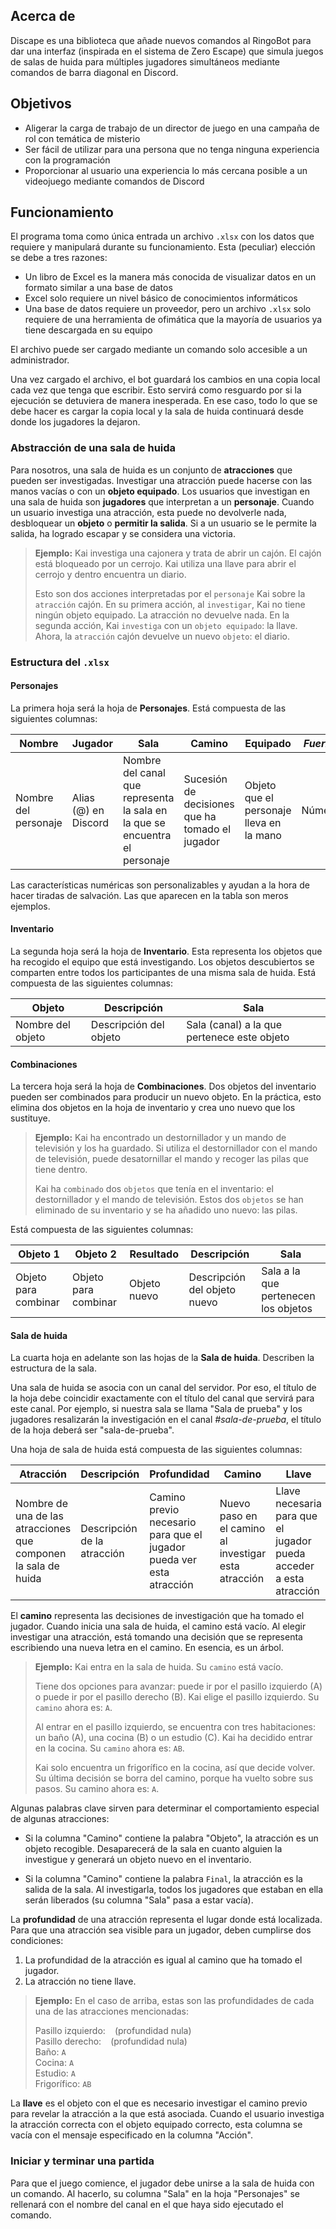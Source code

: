 ## Acerca de

Discape es una biblioteca que añade nuevos comandos al RingoBot para dar una interfaz (inspirada en el sistema de Zero Escape) que simula juegos de salas de huida para múltiples jugadores simultáneos mediante comandos de barra diagonal en Discord.

## Objetivos

* Aligerar la carga de trabajo de un director de juego en una campaña de rol con temática de misterio
* Ser fácil de utilizar para una persona que no tenga ninguna experiencia con la programación
* Proporcionar al usuario una experiencia lo más cercana posible a un videojuego mediante comandos de Discord

## Funcionamiento

El programa toma como única entrada un archivo `.xlsx` con los datos que requiere y manipulará durante su funcionamiento. Esta (peculiar) elección se debe a tres razones:

* Un libro de Excel es la manera más conocida de visualizar datos en un formato similar a una base de datos
* Excel solo requiere un nivel básico de conocimientos informáticos
* Una base de datos requiere un proveedor, pero un archivo `.xlsx` solo requiere de una herramienta de ofimática que la mayoría de usuarios ya tiene descargada en su equipo

El archivo puede ser cargado mediante un comando solo accesible a un administrador.

Una vez cargado el archivo, el bot guardará los cambios en una copia local cada vez que tenga que escribir. Esto servirá como resguardo por si la ejecución se detuviera de manera inesperada. En ese caso, todo lo que se debe hacer es cargar la copia local y la sala de huida continuará desde donde los jugadores la dejaron.

### Abstracción de una sala de huida

Para nosotros, una sala de huida es un conjunto de **atracciones** que pueden ser investigadas. Investigar una atracción puede hacerse con las manos vacías o con un **objeto equipado**. Los usuarios que investigan en una sala de huida son **jugadores** que interpretan a un **personaje**. Cuando un usuario investiga una atracción, esta puede no devolverle nada, desbloquear un **objeto** o **permitir la salida**. Si a un usuario se le permite la salida, ha logrado escapar y se considera una victoria.

> **Ejemplo:** Kai investiga una cajonera y trata de abrir un cajón. El cajón está bloqueado por un cerrojo. Kai utiliza una llave para abrir el cerrojo y dentro encuentra un diario.
> 
> Esto son dos acciones interpretadas por el `personaje` Kai sobre la `atracción` cajón. En su primera acción, al `investigar`, Kai no tiene ningún objeto equipado. La atracción no devuelve nada. En la segunda acción, Kai `investiga` con un `objeto equipado`: la llave. Ahora, la `atracción` cajón devuelve un nuevo `objeto`: el diario.

### Estructura del `.xlsx`

#### Personajes

La primera hoja será la hoja de **Personajes**. 
Está compuesta de las siguientes columnas:

| Nombre | Jugador | Sala | Camino | Equipado | *Fuerza* | *Resistencia* | *Agilidad* | *Inteligencia* | *Suerte* |
| --- | --- | --- | --- | --- | --- | --- | --- | --- | --- |
| Nombre del personaje | Alias (@) en Discord | Nombre del canal que representa la sala en la que se encuentra el personaje | Sucesión de decisiones que ha tomado el jugador | Objeto que el personaje lleva en la mano | Número | Número | Número | Número | Número |

Las características numéricas son personalizables y ayudan a la hora de hacer tiradas de salvación. Las que aparecen en la tabla son meros ejemplos.

#### Inventario

La segunda hoja será la hoja de **Inventario**. Esta representa los objetos que ha recogido el equipo que está investigando. Los objetos descubiertos se comparten entre todos los participantes de una misma sala de huida.
Está compuesta de las siguientes columnas:

| Objeto | Descripción | Sala |
| --- | --- | --- |
| Nombre del objeto | Descripción del objeto | Sala (canal) a la que pertenece este objeto

#### Combinaciones

La tercera hoja será la hoja de **Combinaciones**. Dos objetos del inventario pueden ser combinados para producir un nuevo objeto. En la práctica, esto elimina dos objetos en la hoja de inventario y crea uno nuevo que los sustituye.

> **Ejemplo:** Kai ha encontrado un destornillador y un mando de televisión y los ha guardado. Si utiliza el destornillador con el mando de televisión, puede desatornillar el mando y recoger las pilas que tiene dentro.
> 
> Kai ha `combinado` dos `objetos` que tenía en el inventario: el destornillador y el mando de televisión. Estos dos `objetos` se han eliminado de su inventario y se ha añadido uno nuevo: las pilas.

Está compuesta de las siguientes columnas:

| Objeto 1 | Objeto 2 | Resultado | Descripción | Sala |
| --- | --- | --- | --- | --- |
| Objeto para combinar | Objeto para combinar | Objeto nuevo | Descripción del objeto nuevo | Sala a la que pertenecen los objetos |

#### Sala de huida

La cuarta hoja en adelante son las hojas de la **Sala de huida**. Describen la estructura de la sala.

Una sala de huida se asocia con un canal del servidor. Por eso, el título de la hoja debe coincidir exactamente con el título del canal que servirá para este canal. Por ejemplo, si nuestra sala se llama "Sala de prueba" y los jugadores resalizarán la investigación en el canal *#sala-de-prueba*, el título de la hoja deberá ser "sala-de-prueba".

Una hoja de sala de huida está compuesta de las siguientes columnas:

| Atracción | Descripción | Profundidad | Camino | Llave | Acción |
| --- | --- | --- | --- | --- | --- |
| Nombre de una de las atracciones que componen la sala de huida | Descripción de la atracción | Camino previo necesario para que el jugador pueda ver esta atracción | Nuevo paso en el camino al investigar esta atracción | Llave necesaria para que el jugador pueda acceder a esta atracción | Descripción de la acción que revela esta atracción al usar la llave |

El **camino** representa las decisiones de investigación que ha tomado el jugador. Cuando inicia una sala de huida, el camino está vacío. Al elegir investigar una atracción, está tomando una decisión que se representa escribiendo una nueva letra en el camino. En esencia, es un árbol.

> **Ejemplo:** Kai entra en la sala de huida. Su `camino` está vacío.
> 
> Tiene dos opciones para avanzar: puede ir por el pasillo izquierdo (A) o puede ir por el pasillo derecho (B). Kai elige el pasillo izquierdo. Su `camino` ahora es: `A`.
> 
> Al entrar en el pasillo izquierdo, se encuentra con tres habitaciones: un baño (A), una cocina (B) o un estudio (C). Kai ha decidido entrar en la cocina. Su `camino` ahora es: `AB`.
> 
> Kai solo encuentra un frigorífico en la cocina, así que decide volver. Su última decisión se borra del camino, porque ha vuelto sobre sus pasos. Su camino ahora es: `A`.

Algunas palabras clave sirven para determinar el comportamiento especial de algunas atracciones:

* Si la columna "Camino" contiene la palabra "Objeto", la atracción es un objeto recogible. Desaparecerá de la sala en cuanto alguien la investigue y generará un objeto nuevo en el inventario.

* Si la columna "Camino" contiene la palabra `Final`, la atracción es la salida de la sala. Al investigarla, todos los jugadores que estaban en ella serán liberados (su columna "Sala" pasa a estar vacía).

La **profundidad** de una atracción representa el lugar donde está localizada. Para que una atracción sea visible para un jugador, deben cumplirse dos condiciones:

1. La profundidad de la atracción es igual al camino que ha tomado el jugador.
2. La atracción no tiene llave.

> **Ejemplo:** En el caso de arriba, estas son las profundidades de cada una de las atracciones mencionadas:
> 
> Pasillo izquierdo: ` ` (profundidad nula)  
> Pasillo derecho: ` ` (profundidad nula)  
> Baño: `A`  
> Cocina: `A`  
> Estudio: `A`  
> Frigorífico: `AB`  

La **llave** es el objeto con el que es necesario investigar el camino previo para revelar la atracción a la que está asociada. Cuando el usuario investiga la atracción correcta con el objeto equipado correcto, esta columna se vacía con el mensaje especificado en la columna "Acción".

### Iniciar y terminar una partida

Para que el juego comience, el jugador debe unirse a la sala de huida con un comando. Al hacerlo, su columna "Sala" en la hoja "Personajes" se rellenará con el nombre del canal en el que haya sido ejecutado el comando.
